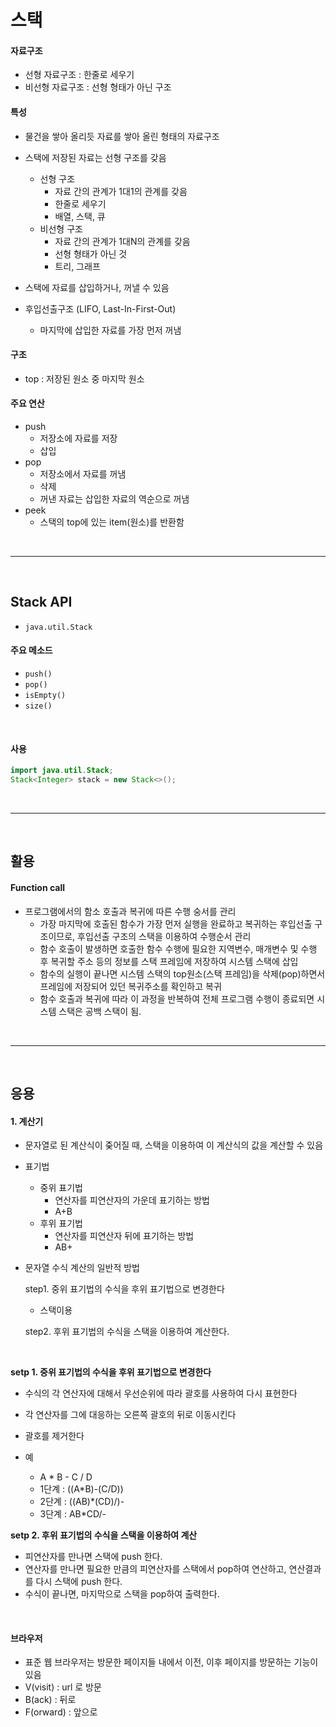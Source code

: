 # 스택

#### 자료구조

* 선형 자료구조 : 한줄로 세우기
* 비선형 자료구조 : 선형 형태가 아닌 구조

#### 특성

* 물건을 쌓아 올리듯 자료를 쌓아 올린 형태의 자료구조
* 스택에 저장된 자료는 선형 구조를 갖음
  * 선형 구조 
    * 자료 간의 관계가 1대1의 관계를 갖음
    * 한줄로 세우기
    * 배열, 스택, 큐
  * 비선형 구조
    * 자료 간의 관계가 1대N의 관계를 갖음
    * 선형 형태가 아닌 것
    * 트리, 그래프

* 스택에 자료를 삽입하거나, 꺼낼 수 있음
* 후입선출구조 (LIFO, Last-In-First-Out)
  * 마지막에 삽입한 자료를 가장 먼저 꺼냄

#### 구조

* top : 저장된 원소 중 마지막 원소

#### 주요 연산

* push
  * 저장소에 자료를 저장
  * 삽입
* pop
  * 저장소에서 자료를 꺼냄
  * 삭제
  * 꺼낸 자료는 삽입한 자료의 역순으로 꺼냄
* peek
  * 스택의 top에 있는 item(원소)를 반환함

<br>

---

<br>

## Stack API

* `java.util.Stack`

#### 주요 메소드

* `push()`
* `pop()`
* `isEmpty()`
* `size()`

<br>

#### 사용

```java
import java.util.Stack;
Stack<Integer> stack = new Stack<>();
```

<br>

---

<br>

## 활용

#### Function call

* 프로그램에서의 함소 호출과 복귀에 따른 수행 숭서를 관리
  * 가장 마지막에 호출된 함수가 가장 먼저 실행을 완료하고 복귀하는 후입선출 구조이므로, 후입선출 구조의 스택을 이용하여 수행순서 관리
  * 함수 호출이 발생하면 호출한 함수 수행에 필요한 지역변수, 매개변수 및 수행 후 복귀할 주소 등의 정보를 스택 프레임에 저장하여 시스템 스택에 삽입
  * 함수의 실행이 끝나면 시스템 스택의 top원소(스택 프레임)을 삭제(pop)하면서 프레임에 저장되어 있던 복귀주소를 확인하고 복귀
  * 함수 호출과 복귀에 따라 이 과정을 반복하여 전체 프로그램 수행이 종료되면 시스템 스택은 공백 스택이 됨.

<br>

---

<br>

## 응용

#### 1. 계산기

* 문자열로 된 계산식이 줒어질 때, 스택을 이용하여 이 계산식의 값을 계산할 수 있음

* 표기법

  * 중위 표기법
    * 연산자를 피연산자의 가운데 표기하는 방법
    * A+B
  * 후위 표기법
    * 연산자를 피연산자 뒤에 표기하는 방법
    * AB+

* 문자열 수식 계산의 일반적 방법

  step1. 중위 표기법의 수식을 후위 표기법으로 변경한다

  * 스택이용

  step2. 후위 표기법의 수식을 스택을 이용하여 계산한다.

<br>

**setp 1. 중위 표기법의 수식을 후위 표기법으로 변경한다**

* 수식의 각 연산자에 대해서 우선순위에 따라 괄호를 사용하여 다시 표현한다
* 각 연산자를 그에 대응하는 오른쪽 괄호의 뒤로 이동시킨다
* 괄호를 제거한다

* 예
  * A * B - C / D
  * 1단계 : ((A*B)-(C/D))
  * 2단계 : ((AB)*(CD)/)-
  * 3단계 : AB*CD/-

**setp 2. 후위 표기법의 수식을 스택을 이용하여 계산**

* 피연산자를 만나면 스택에 push 한다.
* 연산자를 만나면 필요한 만큼의 피연산자를 스택에서 pop하여 연산하고, 연산결과를 다시 스택에 push 한다.
* 수식이 끝나면, 마지막으로 스택을 pop하여 출력한다.

<br>

#### 브라우저

* 표준 웹 브라우저는 방문한 페이지들 내에서 이전, 이후 페이지를 방문하는 기능이 있음
* V(visit) : url 로 방문
* B(ack) : 뒤로
* F(orward) : 앞으로
